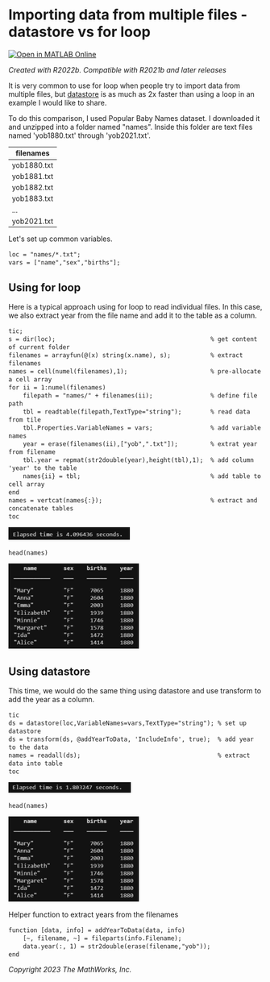 # Importing data from multiple files - datastore vs for loop
[![Open in MATLAB Online](https://www.mathworks.com/images/responsive/global/open-in-matlab-online.svg)](https://matlab.mathworks.com/open/github/v1?repo=toshiakit/datastore_vs_for_loop)

_Created with R2022b. Compatible with R2021b and later releases_

It is very common to use for loop when people try to import data from multiple files, but [datastore](https://www.mathworks.com/help/matlab/datastore.html) is as much as 2x faster than using a loop in an example I would like to share. 

To do this comparison, I used Popular Baby Names dataset. I downloaded it and unzipped into a folder named "names". Inside this folder are text files named 'yob1880.txt' through 'yob2021.txt'.

| filenames   | 
| ----------- | 
| yob1880.txt | 
| yob1881.txt |
| yob1882.txt |
| yob1883.txt |
| ...         |
| yob2021.txt |

Let's set up common variables.
```
loc = "names/*.txt";
vars = ["name","sex","births"];
```
## Using for loop
Here is a typical approach using for loop to read individual files. In this case, we also extract year from the file name and add it to the table as a column.
```
tic;
s = dir(loc);                                           % get content of current folder
filenames = arrayfun(@(x) string(x.name), s);           % extract filenames
names = cell(numel(filenames),1);                       % pre-allocate a cell array
for ii = 1:numel(filenames)                             
    filepath = "names/" + filenames(ii);                % define file path
    tbl = readtable(filepath,TextType="string");        % read data from tile
    tbl.Properties.VariableNames = vars;                % add variable names
    year = erase(filenames(ii),["yob",".txt"]);         % extrat year from filename
    tbl.year = repmat(str2double(year),height(tbl),1);  % add column 'year' to the table
    names{ii} = tbl;                                    % add table to cell array
end
names = vertcat(names{:});                              % extract and concatenate tables
toc
```
![Elapsed time - for loop](https://github.com/toshiakit/datastore_vs_for_loop/blob/main/time_loop.png)
```
head(names)
```
![Table](https://github.com/toshiakit/datastore_vs_for_loop/blob/main/table.png)
## Using datastore 
This time, we would do the same thing using datastore and use transform to add the year as a column.
```
tic
ds = datastore(loc,VariableNames=vars,TextType="string"); % set up datastore
ds = transform(ds, @addYearToData, 'IncludeInfo', true);  % add year to the data
names = readall(ds);                                      % extract data into table
toc
```
![Elapsed time - datastore](https://github.com/toshiakit/datastore_vs_for_loop/blob/main/time_datastore.png)
```
head(names)
```
![Table](https://github.com/toshiakit/datastore_vs_for_loop/blob/main/table.png)

Helper function to extract years from the filenames
```
function [data, info] = addYearToData(data, info)
    [~, filename, ~] = fileparts(info.Filename);
    data.year(:, 1) = str2double(erase(filename,"yob"));
end
```

_Copyright 2023 The MathWorks, Inc._
